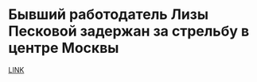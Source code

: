 # Бывший работодатель Лизы Песковой задержан за стрельбу в центре Москвы



[LINK](https://varlamov.ru/2535856.html)